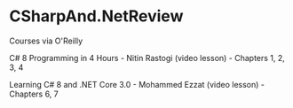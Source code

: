 # CSharpAnd.NetReview

Courses via O'Reilly

C# 8 Programming in 4 Hours - Nitin Rastogi (video lesson) - Chapters 1, 2, 3, 4

Learning C# 8 and .NET Core 3.0 - Mohammed Ezzat (video lesson) - Chapters 6, 7
